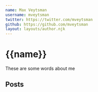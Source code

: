 ```yaml
---
name: Max Veytsman
username: mveytsman
twitter: https://twitter.com/mveytsman
github: https://github.com/mveytsman
layout: layouts/author.njk
---
```


# {{name}}

These are some words about me

## Posts

